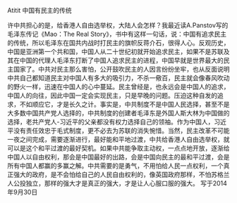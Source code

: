 Atitit 中国有民主的传统

许中共担心的是，给香港人自由选举权，大陆人会怎样？我最近读A.Panstov写的毛泽东传记《Mao：The Real Story》，书中有这样一句话，说：中国有追求民主的传统，所以毛泽东在国共内战时打民主的旗帜反蒋介石，很得人心。反观历史，中国是亚洲第一个共和国，中国人从二十世纪初就开始追求民主，如果不是苏联及其在中国的代理人毛泽东打断了中国人追求民主的进程，中国早就是世界最大的民主国家了。中共对民主那么害怕，公开鼓吹民主的人因言纷纷坐牢，也从反面说明中共自己都知道民主对中国人有多大的吸引力，不杀一儆百，民主就会像春风吹动的野火一样，迅速在中国人的心中蔓延。民主曾经是，也永远会是中国人的追求，中国人的向往，因此中国一定会实现民主，只是早晚的问题。压迫这种自发的追求，不如顺应它，才是长久之计。事实是，中共制度不是中国人民选择，甚至不是大多数中国共产党人选择的，中共制度的创建者毛泽东是外国人斯大林为中国做的选择，老共产党人-习近平的父亲都没有权力选择自己的领袖。作为中国人，习近平没有责任效忠于毛式制度，更不必去为苏联的消失惋惜。当然，民主改革不可能一夜之间完成，需要逐渐进行，最好能和平地过渡，中共给香港人自由选举权，就可以是这个和平过渡的最好契机。如果中共能争取主动权，一点点地开放，逐渐给中国人以自由权利，那会是中国最好的出路，会是中国向民主的最和平过渡，会是所有中国人都赢的多赢之解。中共需要的是勇气，不用怕给人民一点权利，一个真正强大的政府，是不会怕给自己的人民自由权利的，像英国政府那样，不怕苏格兰人公投独立，那样的强大才是真正的强大，才是让人心服口服的强大。
写于2014年9月30日

